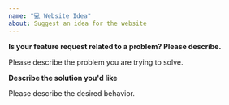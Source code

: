 ```yaml
---
name: "💻 Website Idea"
about: Suggest an idea for the website
---
```


<!--
Thank you for suggesting an idea to make Node.js better.

Please fill in as much of the template below as you're able.
-->

**Is your feature request related to a problem? Please describe.**

Please describe the problem you are trying to solve.

**Describe the solution you'd like**

Please describe the desired behavior.
